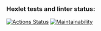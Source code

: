### Hexlet tests and linter status:
[![Actions Status](https://github.com/TatyanaYus/python-project-lvl1/workflows/hexlet-check/badge.svg)](https://github.com/TatyanaYus/python-project-lvl1/actions)
[![Maintainability](https://api.codeclimate.com/v1/badges/a99a88d28ad37a79dbf6/maintainability)](https://codeclimate.com/github/codeclimate/codeclimate/maintainability)